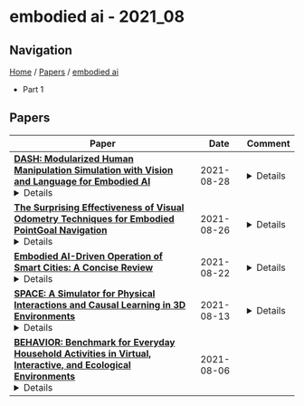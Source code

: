 # embodied ai - 2021_08

## Navigation

[Home](https://lixin97.github.io/arXivRadar) / [Papers](https://lixin97.github.io/arXivRadar/papers) / [embodied ai](https://lixin97.github.io/arXivRadar/papers/embodied_ai)

- Part 1

## Papers

| **Paper** | **Date** | **Comment** |
| --- | --- | --- |
| **[DASH: Modularized Human Manipulation Simulation with Vision and Language for Embodied AI](http://arxiv.org/abs/2108.12536v1)**<details>Creating virtual humans with embodied, human-like perceptual and actuation constraints has the promise to provide an integrated simulation platform for many scientific and engineering applications. We present Dynamic and Autonomous Simulated Human (DASH), an embodied virtual human that, given natural language commands, performs grasp-and-stack tasks in a physically-simulated cluttered environment solely using its own visual perception, proprioception, and touch, without requiring human motion data. By factoring the DASH system into a vision module, a language module, and manipulation modules of two skill categories, we can mix and match analytical and machine learning techniques for different modules so that DASH is able to not only perform randomly arranged tasks with a high success rate, but also do so under anthropomorphic constraints and with fluid and diverse motions. The modular design also favors analysis and extensibility to more complex manipulation skills.</details> | 2021-08-28 | <details>SCA'2021</details> |
| **[The Surprising Effectiveness of Visual Odometry Techniques for Embodied PointGoal Navigation](http://arxiv.org/abs/2108.11550v1)**<details>It is fundamental for personal robots to reliably navigate to a specified goal. To study this task, PointGoal navigation has been introduced in simulated Embodied AI environments. Recent advances solve this PointGoal navigation task with near-perfect accuracy (99.6% success) in photo-realistically simulated environments, assuming noiseless egocentric vision, noiseless actuation, and most importantly, perfect localization. However, under realistic noise models for visual sensors and actuation, and without access to a "GPS and Compass sensor," the 99.6%-success agents for PointGoal navigation only succeed with 0.3%. In this work, we demonstrate the surprising effectiveness of visual odometry for the task of PointGoal navigation in this realistic setting, i.e., with realistic noise models for perception and actuation and without access to GPS and Compass sensors. We show that integrating visual odometry techniques into navigation policies improves the state-of-the-art on the popular Habitat PointNav benchmark by a large margin, improving success from 64.5% to 71.7% while executing 6.4 times faster.</details> | 2021-08-26 | <details>ICCV 2021</details> |
| **[Embodied AI-Driven Operation of Smart Cities: A Concise Review](http://arxiv.org/abs/2108.09823v1)**<details>A smart city can be seen as a framework, comprised of Information and Communication Technologies (ICT). An intelligent network of connected devices that collect data with their sensors and transmit them using cloud technologies in order to communicate with other assets in the ecosystem plays a pivotal role in this framework. Maximizing the quality of life of citizens, making better use of resources, cutting costs, and improving sustainability are the ultimate goals that a smart city is after. Hence, data collected from connected devices will continuously get thoroughly analyzed to gain better insights into the services that are being offered across the city; with this goal in mind that they can be used to make the whole system more efficient. Robots and physical machines are inseparable parts of a smart city. Embodied AI is the field of study that takes a deeper look into these and explores how they can fit into real-world environments. It focuses on learning through interaction with the surrounding environment, as opposed to Internet AI which tries to learn from static datasets. Embodied AI aims to train an agent that can See (Computer Vision), Talk (NLP), Navigate and Interact with its environment (Reinforcement Learning), and Reason (General Intelligence), all at the same time. Autonomous driving cars and personal companions are some of the examples that benefit from Embodied AI nowadays. In this paper, we attempt to do a concise review of this field. We will go through its definitions, its characteristics, and its current achievements along with different algorithms, approaches, and solutions that are being used in different components of it (e.g. Vision, NLP, RL). We will then explore all the available simulators and 3D interactable databases that will make the research in this area feasible. Finally, we will address its challenges and identify its potentials for future research.</details> | 2021-08-22 | <details>Cyberphysical Smart Cities Infrastructures: Optimal Operation and Intelligent Decision Making 2021</details> |
| **[SPACE: A Simulator for Physical Interactions and Causal Learning in 3D Environments](http://arxiv.org/abs/2108.06180v1)**<details>Recent advancements in deep learning, computer vision, and embodied AI have given rise to synthetic causal reasoning video datasets. These datasets facilitate the development of AI algorithms that can reason about physical interactions between objects. However, datasets thus far have primarily focused on elementary physical events such as rolling or falling. There is currently a scarcity of datasets that focus on the physical interactions that humans perform daily with objects in the real world. To address this scarcity, we introduce SPACE: A Simulator for Physical Interactions and Causal Learning in 3D Environments. The SPACE simulator allows us to generate the SPACE dataset, a synthetic video dataset in a 3D environment, to systematically evaluate physics-based models on a range of physical causal reasoning tasks. Inspired by daily object interactions, the SPACE dataset comprises videos depicting three types of physical events: containment, stability and contact. These events make up the vast majority of the basic physical interactions between objects. We then further evaluate it with a state-of-the-art physics-based deep model and show that the SPACE dataset improves the learning of intuitive physics with an approach inspired by curriculum learning. Repository: https://github.com/jiafei1224/SPACE</details> | 2021-08-13 | <details>Accepted to ICCV 21, Simulation Technology for Embodied AI (SEAI) Workshop</details> |
| **[BEHAVIOR: Benchmark for Everyday Household Activities in Virtual, Interactive, and Ecological Environments](http://arxiv.org/abs/2108.03332v1)**<details>We introduce BEHAVIOR, a benchmark for embodied AI with 100 activities in simulation, spanning a range of everyday household chores such as cleaning, maintenance, and food preparation. These activities are designed to be realistic, diverse, and complex, aiming to reproduce the challenges that agents must face in the real world. Building such a benchmark poses three fundamental difficulties for each activity: definition (it can differ by time, place, or person), instantiation in a simulator, and evaluation. BEHAVIOR addresses these with three innovations. First, we propose an object-centric, predicate logic-based description language for expressing an activity's initial and goal conditions, enabling generation of diverse instances for any activity. Second, we identify the simulator-agnostic features required by an underlying environment to support BEHAVIOR, and demonstrate its realization in one such simulator. Third, we introduce a set of metrics to measure task progress and efficiency, absolute and relative to human demonstrators. We include 500 human demonstrations in virtual reality (VR) to serve as the human ground truth. Our experiments demonstrate that even state of the art embodied AI solutions struggle with the level of realism, diversity, and complexity imposed by the activities in our benchmark. We make BEHAVIOR publicly available at behavior.stanford.edu to facilitate and calibrate the development of new embodied AI solutions.</details> | 2021-08-06 |  |
